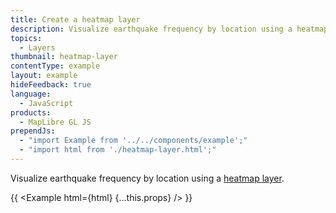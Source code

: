 ```yaml
---
title: Create a heatmap layer
description: Visualize earthquake frequency by location using a heatmap layer.
topics:
  - Layers
thumbnail: heatmap-layer
contentType: example
layout: example
hideFeedback: true
language:
  - JavaScript
products:
  - MapLibre GL JS
prependJs:
  - "import Example from '../../components/example';"
  - "import html from './heatmap-layer.html';"
---
```


Visualize earthquake frequency by location using a [heatmap layer](https://u-n-l.github.io/unl-map-js-docs/style-spec/layers/#heatmap).

{{ <Example html={html} {...this.props} /> }}
